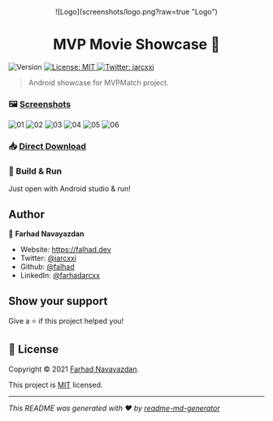 <p align="center">
  ![Logo](screenshots/logo.png?raw=true "Logo")
  <h1 align="center">MVP Movie Showcase 👋</h1>
</p>

<p>
  <img alt="Version" src="https://img.shields.io/badge/version-1.1.2-blue.svg?cacheSeconds=2592000" />
  <a href="https://opensource.org/licenses/MIT" target="_blank">
    <img alt="License: MIT" src="https://img.shields.io/badge/License-MIT-yellow.svg" />
  </a>

  <a href="https://twitter.com/iarcxxi" target="_blank">
    <img alt="Twitter: iarcxxi" src="https://img.shields.io/twitter/follow/iarcxxi.svg?style=social" />
  </a>
</p>

> Android showcase for MVPMatch project.

### 🖼️ [Screenshots](https://github.com/falhad/mvp-movie)

![01](screenshots/01.jpg?raw=true "01")
![02](screenshots/01.jpg?raw=true "02")
![03](screenshots/01.jpg?raw=true "03")
![04](screenshots/01.jpg?raw=true "04")
![05](screenshots/01.jpg?raw=true "05")
![06](screenshots/01.jpg?raw=true "06")

### 📥 [Direct Download](https://github.com/falhad/mvp-movie/apk)

### 🚀 Build & Run

Just open with Android studio & run!
  
## Author

👤 **Farhad Navayazdan**

* Website: https://falhad.dev
* Twitter: [@iarcxxi](https://twitter.com/iarcxxi)
* Github: [@falhad](https://github.com/falhad)
* LinkedIn: [@farhadarcxx](https://linkedin.com/in/farhadarcxx)

## Show your support

Give a ⭐️ if this project helped you!


## 📝 License

Copyright © 2021 [Farhad Navayazdan](https://github.com/falhad).

This project is [MIT](https://opensource.org/licenses/MIT) licensed.

***
_This README was generated with ❤️
by [readme-md-generator](https://github.com/kefranabg/readme-md-generator)_